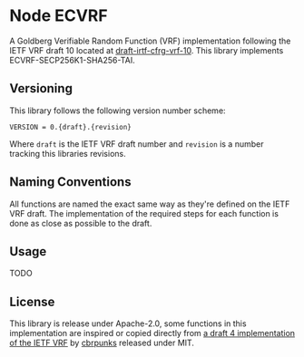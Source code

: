 # Node ECVRF

A Goldberg Verifiable Random Function (VRF) implementation following the IETF VRF draft 10
located at [draft-irtf-cfrg-vrf-10](https://datatracker.ietf.org/doc/html/draft-irtf-cfrg-vrf-10.html).
This library implements ECVRF-SECP256K1-SHA256-TAI.

## Versioning

This library follows the following version number scheme:

```
VERSION = 0.{draft}.{revision}
```

Where `draft` is the IETF VRF draft number and `revision` is a number tracking this libraries revisions.

## Naming Conventions

All functions are named the exact same way as they're defined on the IETF VRF draft.
The implementation of the required steps for each function is done as close as possible to the draft.

## Usage

TODO

## License

This library is release under Apache-2.0, some functions in this implementation are inspired or copied
directly from [a draft 4 implementation of the IETF VRF](https://github.com/cbrpunks/vrf-ts-256) by
[cbrpunks](https://github.com/cbrpunks) released under MIT.

